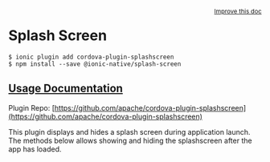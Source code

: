 <a style="float:right;font-size:12px;" href="http://github.com/driftyco/ionic-native/edit/master/src/@ionic-native/plugins/splash-screen/index.ts#L1">
  Improve this doc
</a>

# Splash Screen

```
$ ionic plugin add cordova-plugin-splashscreen
$ npm install --save @ionic-native/splash-screen
```

## [Usage Documentation](https://ionicframework.com/docs/v2/native/splash-screen/)

Plugin Repo: [https://github.com/apache/cordova-plugin-splashscreen](https://github.com/apache/cordova-plugin-splashscreen)

This plugin displays and hides a splash screen during application launch. The methods below allows showing and hiding the splashscreen after the app has loaded.
